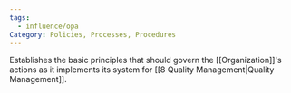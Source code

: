 ```yaml
---
tags:
  - influence/opa
Category: Policies, Processes, Procedures
---
```

Establishes the basic principles that should govern the [[Organization]]'s actions as it implements its system for [[8 Quality Management|Quality Management]].